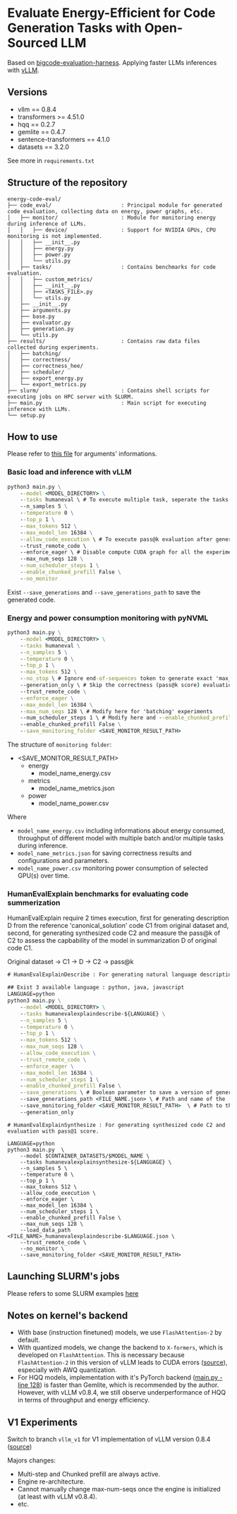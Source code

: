 # Evaluate Energy-Efficient for Code Generation Tasks with Open-Sourced LLM

Based on [bigcode-evaluation-harness](https://github.com/bigcode-project/bigcode-evaluation-harness).
Applying faster LLMs inferences with [vLLM](https://github.com/vllm-project/vllm).

## Versions

- vllm == 0.8.4
- transformers >= 4.51.0
- hqq == 0.2.7
- gemlite == 0.4.7
- sentence-transformers == 4.1.0
- datasets == 3.2.0

See more in `requirements.txt`

## Structure of the repository
```
energy-code-eval/
├── code_eval/						: Principal module for generated code evaluation, collecting data on energy, power graphs, etc.
│   ├── monitor/					: Module for monitoring energy during inference of LLMs.
│   │   ├── device/					: Support for NVIDIA GPUs, CPU monitoring is not implemented.
│   │   ├── __init__.py
│   │   ├── energy.py
│   │   ├── power.py
│   │   └── utils.py
│   ├── tasks/						: Contains benchmarks for code evaluation.
│   │   ├── custom_metrics/
│   │   ├── __init__.py
│   │   ├── <TASKS_FILE>.py
│   │   └── utils.py
│   ├── __init__.py
│   ├── arguments.py
│   ├── base.py
│   ├── evaluator.py
│   ├── generation.py
│   └── utils.py
├── results/						: Contains raw data files collected during experiments.
│   ├── batching/
│   ├── correctness/
│   ├── correctness_hee/
│   ├── scheduler/
│   ├── export_energy.py			
│   └── export_metrics.py			
├── slurm/							: Contains shell scripts for executing jobs on HPC server with SLURM.
├── main.py							: Main script for executing inference with LLMs.
└── setup.py
```

## How to use

Please refer to [this file](./code_eval/arguments.py) for arguments' informations.

### Basic load and inference with vLLM
```cmd
python3 main.py \
	--model <MODEL_DIRECTORY> \
	--tasks humaneval \ # To execute multiple task, seperate the tasks by ',' (eg. humaneval,mbpp,codesearchnet-python)
	--n_samples 5 \
	--temperature 0 \
	--top_p 1 \
	--max_tokens 512 \
	--max_model_len 16384 \
	--allow_code_execution \ # To execute pass@k evaluation after generation
	--trust_remote_code \ 
	--enforce_eager \ # Disable compute CUDA graph for all the experiments
	--max_num_seqs 128 \
	--num_scheduler_steps 1 \
	--enable_chunked_prefill False \
	--no_monitor
```

Exist `--save_generations` and `--save_generations_path` to save the generated code.

### Energy and power consumption monitoring with pyNVML
```cmd
python3 main.py \
	--model <MODEL_DIRECTORY> \
	--tasks humaneval \
	--n_samples 5 \
	--temperature 0 \
	--top_p 1 \
	--max_tokens 512 \
	--no_stop \ # Ignore end-of-sequences token to generate exact 'max_tokens' for homogeneity of throughput mesurement
	--generation_only \ # Skip the correctness (pass@k score) evaluation 
	--trust_remote_code \
	--enforce_eager \
	--max_model_len 16384 \
	--max_num_seqs 128 \ # Modify here for 'batching' experiments
	--num_scheduler_steps 1 \ # Modify here and --enable_chunked_prefill for 'scheduler' experiment
	--enable_chunked_prefill False \
	--save_monitoring_folder <SAVE_MONITOR_RESULT_PATH> 
```

The structure of `monitoring folder`:
- <SAVE_MONITOR_RESULT_PATH>
  - energy
    - model_name_energy.csv
  - metrics
    - model_name_metrics.json
  - power
    - model_name_power.csv

Where 
- `model_name_energy.csv` including informations about energy consumed, throughput of different model with multiple batch and/or multiple tasks during inference.
- `model_name_metrics.json` for saving correctness results and configurations and parameters.
- `model_name_power.csv` monitoring power consumption of selected GPU(s) over time.

### HumanEvalExplain benchmarks for evaluating code summerization
HumanEvalExplain require 2 times execution, first for generating description D from the reference 'canonical_solution' code C1 from original dataset and, second, for generating synthesized code C2 and measure the pass@k of C2 to assess the capbability of the model in summarization D of original code C1.

Original dataset -> C1 -> D -> C2 -> pass@k

```cmd
# HumanEvalExplainDescribe : For generating natural language description D from the canonical solution code C1 of the original dataset HumanEval.

## Exist 3 available language : python, java, javascript
LANGUAGE=python 
python3 main.py \
	--model <MODEL_DIRECTORY> \
	--tasks humanevalexplaindescribe-${LANGUAGE} \
	--n_samples 5 \
	--temperature 0 \
	--top_p 1 \
	--max_tokens 512 \
	--max_num_seqs 128 \
	--allow_code_execution \
	--trust_remote_code \
	--enforce_eager \
	--max_model_len 16384 \
	--num_scheduler_steps 1 \
	--enable_chunked_prefill False \
	--save_generations \ # Boolean parameter to save a version of generated summarizations D for the next synthesized code C2
	--save_generations_path <FILE_NAME.json> \ # Path and name of the .json file
	--save_monitoring_folder <SAVE_MONITOR_RESULT_PATH>  \ # Path to the directory to save energy monitoring information
	--generation_only
```

```
# HumanEvalExplainSynthesize : For generating synthesized code C2 and evaluation with pass@1 score.

LANGUAGE=python 
python3 main.py  \
	--model $CONTAINER_DATASETS/$MODEL_NAME \
	--tasks humanevalexplainsynthesize-${LANGUAGE} \
	--n_samples 5 \
	--temperature 0 \
	--top_p 1 \
	--max_tokens 512 \
	--allow_code_execution \
	--enforce_eager \
	--max_model_len 16384 \
	--num_scheduler_steps 1 \
	--enable_chunked_prefill False \
	--max_num_seqs 128 \
	--load_data_path <FILE_NAME>_humanevalexplaindescribe-$LANGUAGE.json \
	--trust_remote_code \
	--no_monitor \
	--save_monitoring_folder <SAVE_MONITOR_RESULT_PATH>
```

## Launching SLURM's jobs

Please refers to some SLURM examples [here](./slurm/)

## Notes on kernel's backend
- With base (instruction finetuned) models, we use `FlashAttention-2` by default.
- With quantized models, we change the backend to `X-formers`, which is developed on `FlashAttention`. This is necessary because `FlashAttention-2` in this version of vLLM leads to CUDA errors ([source](https://github.com/vllm-project/vllm/issues/5376)), especially with AWQ quantization.
- For HQQ models, implementation with it's PyTorch backend ([main.py - line 128](./main.py#L128)) is faster than Gemlite, which is recommended by the author. However, with vLLM v0.8.4, we still observe underperformance of HQQ in terms of throughput and energy efficiency.

## V1 Experiments

Switch to branch `vllm_v1` for V1 implementation of vLLM version 0.8.4 ([source](https://developers.redhat.com/articles/2025/04/28/performance-boosts-vllm-081-switching-v1-engine#architectural_changes_and_simplifications))

Majors changes:
- Multi-step and Chunked prefill are always active.
- Engine re-architecture.
- Cannot manually change max-num-seqs once the engine is initialized (at least with vLLM v0.8.4).
- etc.


